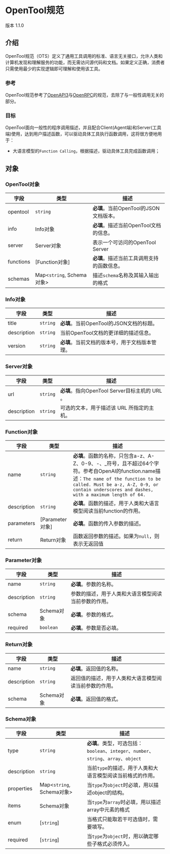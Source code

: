 # OpenTool规范

版本 1.1.0

## 介绍

OpenTool规范（OTS）定义了通用工具调用的标准、语言无关接口，允许人类和计算机发现和理解服务的功能，而无需访问源代码和文档。如果定义正确，消费者只需使用最少的实现逻辑即可理解和使用该工具。

### 参考

OpenTool规范参考了[OpenAPI3](https://swagger.io/specification/)与[OpenRPC](https://spec.open-rpc.org/)的规范，去除了与一般性调用无关的部分。

### 目标

OpenTool面向一般性的程序调用描述，并且配合Client(Agent端)和Server(工具端)使用，达到用户描述函数，可以驱动具体工具执行函数调用，这将很方便地用于：
- 大语言模型的`Function Calling`，根据描述，驱动具体工具完成函数调用；

## 对象

### OpenTool对象

| 字段        | 类型                      | 描述                          |
|-----------|-------------------------|-----------------------------|
| opentool  | `string`                | **必填**。当前OpenTool的JSON文档版本。 |
| info      | Info对象                  | **必填**。描述当前OpenTool文档的信息。   |
| server    | Server对象                | 表示一个可访问的OpenTool Server     |
| functions | \[Function对象\]          | **必填**。描述当前工具调用支持的函数信息。     |
| schemas   | Map<`string`, Schema对象> | 描述`schema`名称及其输入输出的格式       |

### Info对象

| 字段          | 类型       | 描述                           |
|-------------|----------|------------------------------|
| title       | `string` | **必填**。当前OpenTool的JSON文档的标题。 |
| description | `string` | 当前OpenTool文档的更详细的描述信息。       |
| version     | `string` | **必填**。当前文档的版本号，用于文档版本管理。    |

### Server对象

| 字段          | 类型       | 描述                                  |
|-------------|----------|-------------------------------------|
| url         | `string` | **必填**。指向OpenTool Server目标主机的 URL 。 |
| description | `string` | 可选的文本，用于描述该 URL 所指定的主机。             |

### Function对象

| 字段          | 类型              | 描述                                                                                                                                                                                                    |
|-------------|-----------------|-------------------------------------------------------------------------------------------------------------------------------------------------------------------------------------------------------|
| name        | `string`        | **必填**。函数的名称，只包含a-z、A-Z、0-9、-、_符号，且不超过64个字符。参考自OpenAI的function.name描述：`The name of the function to be called. Must be a-z, A-Z, 0-9, or contain underscores and dashes, with a maximum length of 64.` |
| description | `string`        | **必填**。函数的描述，用于人类和大语言模型阅读当前function的作用。                                                                                                                                                               |
| parameters  | \[Parameter对象\] | **必填**。函数的传入参数的描述。                                                                                                                                                                                    |
| return      | Return对象        | 函数返回参数的描述。如果为`null`，则表示无返回值                                                                                                                                                                           |

### Parameter对象

| 字段          | 类型        | 描述                         |
|-------------|-----------|----------------------------|
| name        | `string`  | **必填**。参数的名称。              |
| description | `string`  | 参数的描述，用于人类和大语言模型阅读当前参数的作用。 |
| schema      | Schema对象  | **必填**。参数的格式。              |
| required    | `boolean` | **必填**。参数是否必填。             |

### Return对象

| 字段          | 类型        | 描述                          |
|-------------|-----------|-----------------------------|
| name        | `string`  | **必填**。返回值的名称。              |
| description | `string`  | 返回值的描述，用于人类和大语言模型阅读当前参数的作用。 |
| schema      | Schema对象  | **必填**。返回值的格式。              |

### Schema对象

| 字段          | 类型                      | 描述                                                                    |
|-------------|-------------------------|-----------------------------------------------------------------------|
| type        | `string`                | **必填**。类型，可选包括：`boolean`、`integer`、`number`、`string`、`array`、`object` |
| description | `string`                | 当前`type`的描述，用于人类和大语言模型阅读当前格式的作用。                                      |
| properties  | Map<`string`, Schema对象> | 当`type`为`object`时必填，用以描述object的结构。                                    |
| items       | Schema对象                | 当`type`为`array`时必填，用以描述array中元素的格式                                    |
| enum        | \[`string`\]            | 当格式只能取若干可选值时，需要填写。                                                    |
| required    | \[`string`\]            | 当`type`为`object`时，用以确定哪些子格式必须传入。                                      |



